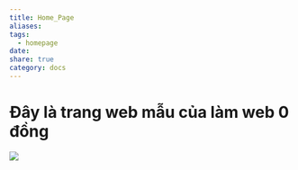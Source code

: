 ```yaml
---
title: Home_Page
aliases: 
tags:
  - homepage
date: 
share: true
category: docs
---
```


# Đây là trang web mẫu của làm web 0 đồng

![](https://i.imgur.com/vV14BcN.png)

